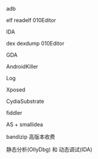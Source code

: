 
adb



elf
    readelf
    010Editor


IDA



dex
    dexdump
    010Editor


GDA



AndroidKiller



Log



Xposed

CydiaSubstrate



fiddler


AS + smallidea



bandizip
    高版本收费


静态分析(OllyDbg) 和 动态调试(IDA)


